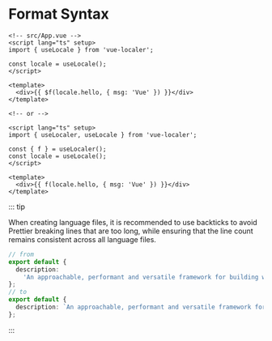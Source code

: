 # Format Syntax

```vue
<!-- src/App.vue -->
<script lang="ts" setup>
import { useLocale } from 'vue-localer';

const locale = useLocale();
</script>

<template>
  <div>{{ $f(locale.hello, { msg: 'Vue' }) }}</div>
</template>

<!-- or -->

<script lang="ts" setup>
import { useLocaler, useLocale } from 'vue-localer';

const { f } = useLocaler();
const locale = useLocale();
</script>

<template>
  <div>{{ f(locale.hello, { msg: 'Vue' }) }}</div>
</template>
```

::: tip

When creating language files, it is recommended to use backticks to avoid Prettier breaking lines that are too long, while ensuring that the line count remains consistent across all language files.

```ts
// from
export default {
  description:
    'An approachable, performant and versatile framework for building web user interfaces.',
};
// to
export default {
  description: `An approachable, performant and versatile framework for building web user interfaces.`,
};
```

:::
